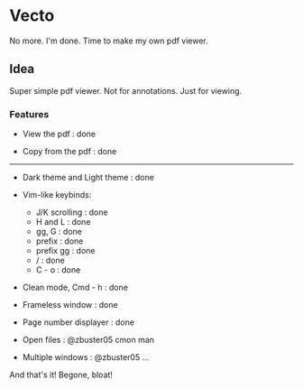 # Vecto
No more. I'm done. Time to make my own pdf viewer.

## Idea
Super simple pdf viewer. Not for annotations. Just for viewing.

### Features

- View the pdf : done

- Copy from the pdf : done

---

- Dark theme and Light theme : done

- Vim-like keybinds: 
  -  J/K scrolling : done
  -  H and L : done
  -  gg, G : done
  -  prefix : done
  -  prefix gg : done
  -  / : done
  -  C - o : done

- Clean mode, Cmd - h : done

- Frameless window : done

- Page number displayer : done

- Open files : @zbuster05 cmon man

- Multiple windows : @zbuster05 ...

And that's it! Begone, bloat!
